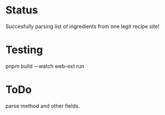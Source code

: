 # Status

Succesfully parsing list of ingredients from one legit recipe site!

# Testing

pnpm build --watch
web-ext run

# ToDo

parse method and other fields.
